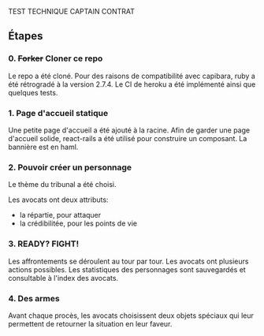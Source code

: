 TEST TECHNIQUE CAPTAIN CONTRAT

## Étapes

### 0. ~~Forker~~ Cloner ce repo

Le repo a été cloné.
Pour des raisons de compatibilité avec capibara, ruby a été rétrogradé à la version 2.7.4.
Le CI de heroku a été implémenté ainsi que quelques tests.

### 1. Page d'accueil statique

Une petite page d'accueil a été ajouté à la racine.
Afin de garder une page d'accueil solide, react-rails a été utilisé pour construire un composant. La bannière est en haml.
### 2. Pouvoir créer un personnage

Le thème du tribunal a été choisi.

Les avocats ont deux attributs:
 - la répartie, pour attaquer
 - la crédibilitée, pour les points de vie
### 3. READY? FIGHT!

Les affrontements se déroulent au tour par tour.
Les avocats ont plusieurs actions possibles.
Les statistiques des personnages sont sauvegardés et consultable à l'index des avocats.
### 4. Des armes

Avant chaque procès, les avocats choisissent deux objets spéciaux qui leur permettent de retourner la situation en leur faveur.
